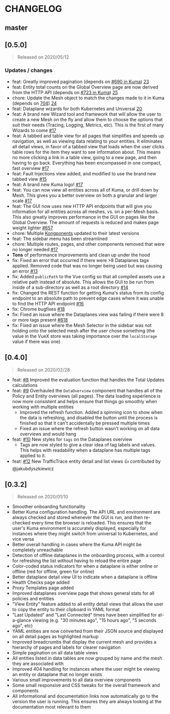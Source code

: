 # CHANGELOG


## master

## [0.5.0]

> Released on 2020/05/12

### Updates / changes

* feat: Greatly improved pagination (depends on [#690 in Kuma](https://github.com/Kong/kuma/pull/690)) [23](https://github.com/Kong/kuma-gui/pull/23)
* feat: Entity total counts on the Global Overview page are now derived from the HTTP API (depends on [#723 in Kuma](https://github.com/Kong/kuma/pull/723)) [25](https://github.com/Kong/kuma-gui/pull/25)
* chore: Update the Mesh object to match the changes made to it in Kuma (depends on [704](https://github.com/Kong/kuma/pull/704)) [24](https://github.com/Kong/kuma-gui/pull/24)
* feat: Dataplane wizards for both Kubernetes and Universal [20](https://github.com/Kong/kuma-gui/pull/20)
* feat: A brand new Wizard tool and framework that will allow the user to create a new Mesh on the fly and allow them to choose the options that suit their needs (Tracing, Logging, Metrics, etc). This is the first of many Wizards to come [#17](https://github.com/Kong/kuma-gui/pull/17)
* feat: A tabbed and table view for all pages that simplifies and speeds up navigation, as well as viewing data relating to your entities. It eliminates all detail views, in favor of a tabbed view that loads when the user clicks table rows for the item they want to see information about. This means no more clicking a link in a table view, going to a new page, and then having to go back. Everything has been encompassed in one compact, fast overview [#17](https://github.com/Kong/kuma-gui/pull/17)
* feat: Fault Injections view added, and modified to use the brand new tabbed view [#15](https://github.com/Kong/kuma-gui/pull/15)
* feat: A brand new Kuma logo! [#17](https://github.com/Kong/kuma-gui/pull/17)
* feat: You can now view all entities across all of Kuma, or drill down by Mesh. This gives you a better overview on both a granular and larger scale [#17](https://github.com/Kong/kuma-gui/pull/17)
* feat: The GUI now uses new HTTP API endpoints that will give you information for all entities across all meshes, vs. on a per-Mesh basis. This also greatly improves performance in the GUI on pages like the Global Overview. The amount of requests is reduced and makes page weight lighter [#657](https://github.com/Kong/kuma/pull/657)
* chore: Multiple [Kongponents](https://kongponents.konghq.com/) updated to their latest versions
* feat: The sidebar menu has been streamlined
* chore: Multiple routes, pages, and other components removed that were no longer needed [#17](https://github.com/Kong/kuma-gui/pull/17)
* **Tons** of performance improvements and clean up under the hood
* fix: Fixed an error that occurred if there were >8 Dataplanes tags applied. Removed code that was no longer being used but was causing an error [#13](https://github.com/Kong/kuma-gui/pull/13)
* fix: Added `publicPath` to the Vue config so that all compiled assets use a relative path instead of absolute. This allows the GUI to be run from inside of a sub-directory as well as a root directory [#14](https://github.com/Kong/kuma-gui/pull/14)
* fix: Changed the REST function for getting Kuma's status from its config endpoint to an absolute path to prevent edge cases where it was unable to find the HTTP API endpoint [#16](https://github.com/Kong/kuma-gui/pull/16)
* fix: Chrome bugfixes [#18](https://github.com/Kong/kuma-gui/pull/18)
* fix: Fixed an issue where the Dataplanes view was failing if there were 8 or more tags present [#618](https://github.com/Kong/kuma-gui/pull/618)
* fix: Fixed an issue where the Mesh Selector in the sidebar was not holding onto the selected mesh after the user chose something (the value in the VueX store was taking importance over the `localStorage` value if there was one)

## [0.4.0]

> Released on 2020/02/28

* feat: [#8](https://github.com/Kong/kuma-gui/pull/8) Improved the evaluation function that handles the Total Updates calculations
* feat: [#9](https://github.com/Kong/kuma-gui/pull/9) Overhauled the `DataOverview` component that handles all of the Policy and Entity overviews (all pages). The data loading experience is now more consistent and helps ensure that things go smoothly when working with multiple entities
  * Improved the refresh function. Added a spinning icon to show when the data is refreshing, and disabled the button until the process is finished so that it can't accidentally be pressed multiple times
  * Fixed an issue where the refresh button wasn't working on all data overviews and would hang
* feat: [#10](https://github.com/Kong/kuma-gui/pull/10) New styles for `tags` on the Dataplanes overview
  * Tags are now styled to give a clear idea of tag labels and values. This helps with readability when a dataplane has multiple tags applied to it.
* feat: [#12](https://github.com/Kong/kuma-gui/pull/12) New TrafficTrace entity detail and list views 👍 contributed by @jakubdyszkiewicz

## [0.3.2]

> Released on 2020/01/10

* Smoother onboarding functionality
* Better Kuma configuration handling. The API URL and environment are always checked and stored whenever the GUI is run, and then re-checked every time the browser is reloaded. This ensures that the user's Kuma environment is accurately displayed, especially for instances where they might switch from universal to Kubernetes, and vice versa
* Better overall handling in cases where the Kuma API might be completely unreachable
* Detection of offline dataplanes in the onboarding process, with a control for refreshing the list without having to reload the entire page
* Color-coded status indicators for when a dataplane is either online or offline (red for offline, green for online)
* Better dataplane detail view UI to indicate when a dataplane is offline
* Health Checks page added
* Proxy Templates page added
* Improved dataplanes overview page that shows general stats for all policies and entities
* "View Entity" feature added to all entity detail views that allows the user to copy the entity to their clipboard in YAML format
* "Last Updated" and "Last Connected" times have been simplified for at-a-glance viewing (e.g. "30 minutes ago", "15 hours ago", "5 seconds ago", etc)
* YAML entities are now converted from their JSON source and displayed on all detail pages as highlighted markup
* Improved breadcrumbs that display the current mesh and provides a hierarchy of pages and labels for clearer navigation
* Simple pagination on all data table views
* All entities listed in data tables are now grouped by name and the mesh they are associated with
* Improved 404 handling for instances where the user might be viewing an entity or dataplane that no longer exists
* Various small improvements to all data overview components
* Some small responsive and CSS tweaks for the overall framework and components
* All informational and documentation links now automatically go to the version the user is running. This ensures they are always looking at the documentation most relevant to them
